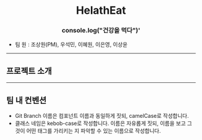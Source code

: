 <div align="center">

# HelathEat

### console.log("건강을 먹다")'

</div>

- 팀 원 : 조상원(PM), 우석민, 이혜원, 이은영, 이상윤

---

## 프로젝트 소개

---

## 팀 내 컨벤션

- Git Branch 이름은 컴포넌트 이름과 동일하게 짓되, camelCase로 작성합니다.
- 클래스 네임은 kebob-case로 작성합니다. 이름은 자유롭게 짓되, 이름을 보고 그것이 어떤 태그를 가리키는 지 파악할 수 있는 이름으로 작성합니다.
